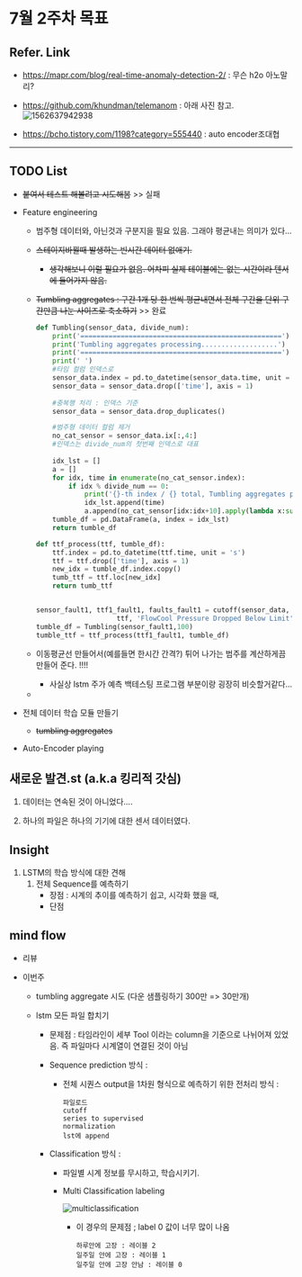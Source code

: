 # 7월 2주차 목표

## Refer. Link

- https://mapr.com/blog/real-time-anomaly-detection-2/ : 무슨 h2o 아노말리?

- https://github.com/khundman/telemanom : 아래 사진 참고.
  ![1562637942938](C:\Users\hbee\PycharmProjects\PHM_Study\pic\1562637942938.png)



- https://bcho.tistory.com/1198?category=555440 : auto encoder조대협

---

## TODO List

- ~~붙여서 테스트 해볼려고 시도해봄~~ >> 실패

- Feature engineering

  - 범주형 데이터와, 아닌것과 구분지을 필요 있음. 그래야 평균내는 의미가 있다...

  - ~~스테이지바뀔때 발생하는 빈시간 데이터 없애기.~~

    - ~~생각해보니 이럴 필요가 없음. 어차피 실제 테이블에는 없는 시간이라 텐서에 들어가지 않음.~~

  - ~~Tumbling aggregates : 구간 1개 당 한 번씩 평균내면서 전체 구간을 단위 구간만큼 나눈 사이즈로 축소하기~~ >> 완료

    ```python
    def Tumbling(sensor_data, divide_num):
        print('==================================================')
        print('Tumbling aggregates processing...................')
        print('==================================================')
        print(' ')
        #타임 컬럼 인덱스로
        sensor_data.index = pd.to_datetime(sensor_data.time, unit = 's')
        sensor_data = sensor_data.drop(['time'], axis = 1)
        
        #중복행 처리 : 인덱스 기준
        sensor_data = sensor_data.drop_duplicates()
    
        #범주형 데이터 컬럼 제거 
        no_cat_sensor = sensor_data.ix[:,4:]
        #인덱스는 divide_num의 첫번째 인덱스로 대표
        
        idx_lst = []
        a = []
        for idx, time in enumerate(no_cat_sensor.index):
            if idx % divide_num == 0:
                print('{}-th index / {} total, Tumbling aggregates processing...'.format(idx, len(no_cat_sensor)))
                idx_lst.append(time)
                a.append(no_cat_sensor[idx:idx+10].apply(lambda x:sum(x)/divide_num, axis = 0))
        tumble_df = pd.DataFrame(a, index = idx_lst)
        return tumble_df
    
    def ttf_process(ttf, tumble_df):
        ttf.index = pd.to_datetime(ttf.time, unit = 's')
        ttf = ttf.drop(['time'], axis = 1)
        new_idx = tumble_df.index.copy()
        tumb_ttf = ttf.loc[new_idx]    
        return tumb_ttf
    
    
    sensor_fault1, ttf1_fault1, faults_fault1 = cutoff(sensor_data, fault, \
                        ttf, 'FlowCool Pressure Dropped Below Limit')
    tumble_df = Tumbling(sensor_fault1,100)
    tumble_ttf = ttf_process(ttf1_fault1, tumble_df)
    ```

  - 이동평균선 만들어서(예를들면 한시간 간격?) 튀어 나가는 범주를 계산하게끔 만들어 준다. !!!! 

    - 사실상 lstm 주가 예측 백테스팅 프로그램 부분이랑 굉장히 비슷할거같다...

  - 

- 전체 데이터 학습 모듈 만들기

  - ~~tumbling aggregates~~

- Auto-Encoder playing



## 새로운 발견.st (a.k.a 킹리적 갓심)

1. 데이터는 연속된 것이 아니었다....

2. 하나의 파일은 하나의 기기에 대한 센서 데이터였다. 

   

## Insight

1. LSTM의 학습 방식에 대한 견해
   1. 전체 Sequence를 예측하기  
      - 장점 : 시계의 추이를 예측하기 쉽고, 시각화 했을 때, 
      - 단점 



## mind flow

- 리뷰

- 이번주

  - tumbling aggregate 시도 (다운 샘플링하기 300만 => 30만개)

  - lstm 모든 파일 합치기

    - 문제점 : 타임라인이 세부 Tool 이라는 column을 기준으로 나뉘어져 있었음. 즉 파일마다 시계열이 연결된 것이 아님

    - Sequence prediction 방식 : 

      - 전체 시퀀스 output을 1차원 형식으로 예측하기 위한 전처리 방식 : 

        ```
        파일로드
        cutoff
        series to supervised
        normalization
        lst에 append
        ```

        

    - Classification 방식 : 

      - 파일별 시계 정보를 무시하고, 학습시키기.

      - Multi Classification labeling

        ![multiclassification](C:\Users\hbee\PycharmProjects\PHM_Study\pic\multiclassification.PNG)

        - 이 경우의 문제점 ; label 0 값이 너무 많이 나옴

          ```
          하루안에 고장 : 레이블 2
          일주일 안에 고장 : 레이블 1
          일주일 안에 고장 안남 : 레이블 0 
          ```

          